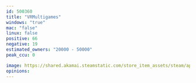 ```yaml
---
id: 500360
title: "VRMultigames"
windows: "true"
mac: "false"
linux: false
positive: 66
negative: 19
estimated_owners: "20000 - 50000"
peak_ccu: 0

image: https://shared.akamai.steamstatic.com/store_item_assets/steam/apps/500360/header.jpg?t=1491505066
opinions:
---
```

